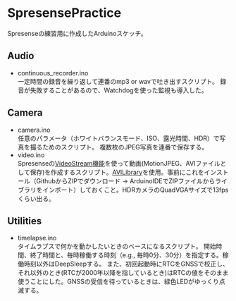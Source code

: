 # SpresensePractice
Spresenseの練習用に作成したArduinoスケッチ。

## Audio
- continuous_recorder.ino  
一定時間の録音を繰り返して連番のmp3 or wavで吐き出すスクリプト。
録音が失敗することがあるので、Watchdogを使った監視も導入した。

## Camera
- camera.ino  
任意のパラメータ（ホワイトバランスモード、ISO、露光時間、HDR）で写真を撮るためのスクリプト。
複数枚のJPEG写真を連番で保存する。
- video.ino  
Spresenseの[VideoStream機能](https://developer.sony.com/develop/spresense/docs/arduino_developer_guide_ja.html#_camera%E3%81%AEpreview%E3%82%92%E5%8F%96%E5%BE%97%E3%81%99%E3%82%8Bvideostream%E6%A9%9F%E8%83%BD)を使って動画(MotionJPEG、AVIファイルとして保存)を作成するスクリプト。[AVILibrary](https://github.com/YoshinoTaro/AviLibrary_Arduino)を使用。事前にこれをインストール（GithubからZIPでダウンロード -> ArduinoIDEでZIPファイルからライブラリをインポート）しておくこと。HDRカメラのQuadVGAサイズで13fpsくらい出る。

## Utilities
- timelapse.ino  
タイムラプスで何かを動かしたいときのベースになるスクリプト。
開始時間、終了時間と、毎時稼働する時刻（e.g., 毎時0分、30分）を指定する。稼働時刻以外はDeepSleepする。
また、初回起動時にRTCをGNSSで校正し、それ以外のとき(RTCが2000年以降を指しているとき)はRTCの値をそのまま使うことにした。GNSSの受信を待っているときは、緑色LEDがゆっくり点滅する。